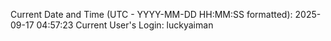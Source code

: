 Current Date and Time (UTC - YYYY-MM-DD HH:MM:SS formatted): 2025-09-17 04:57:23
Current User's Login: luckyaiman

